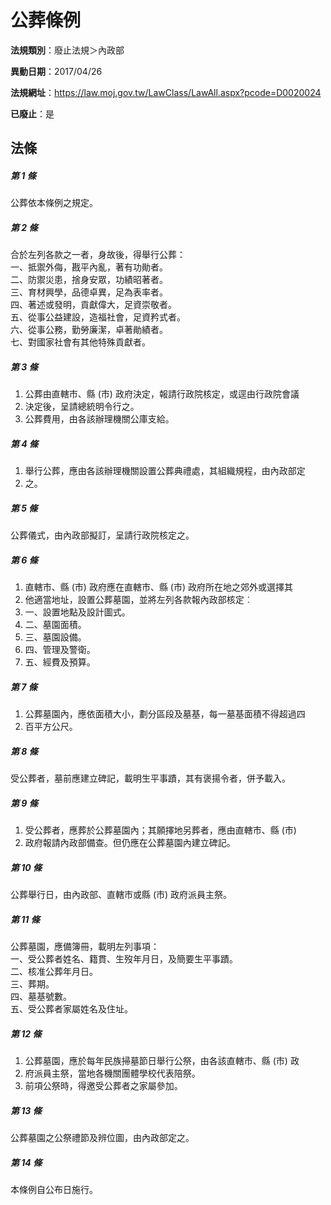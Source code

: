 # 公葬條例

**法規類別**：廢止法規＞內政部

**異動日期**：2017/04/26  

**法規網址**：https://law.moj.gov.tw/LawClass/LawAll.aspx?pcode=D0020024

**已廢止**：是



## 法條
##### 第 1 條
公葬依本條例之規定。

##### 第 2 條
合於左列各款之一者，身故後，得舉行公葬：  
一、抵禦外侮，戡平內亂，著有功勛者。  
二、防禦災患，捨身安眾，功績昭著者。  
三、育材興學，品德卓異，足為表率者。  
四、著述或發明，貢獻偉大，足資崇敬者。  
五、從事公益建設，造福社會，足資矜式者。  
六、從事公務，勤勞廉潔，卓著勛績者。  
七、對國家社會有其他特殊貢獻者。  

##### 第 3 條
1. 公葬由直轄市、縣 (市) 政府決定，報請行政院核定，或逕由行政院會議
1. 決定後，呈請總統明令行之。
1. 公葬費用，由各該辦理機關公庫支給。

##### 第 4 條
1. 舉行公葬，應由各該辦理機關設置公葬典禮處，其組織規程，由內政部定
1. 之。

##### 第 5 條
公葬儀式，由內政部擬訂，呈請行政院核定之。

##### 第 6 條
1. 直轄市、縣 (市) 政府應在直轄市、縣 (市) 政府所在地之郊外或選擇其
1. 他適當地址，設置公葬墓園，並將左列各款報內政部核定︰
1. 一、設置地點及設計圖式。
1. 二、墓園面積。
1. 三、墓園設備。
1. 四、管理及警衛。
1. 五、經費及預算。

##### 第 7 條
1. 公葬墓園內，應依面積大小，劃分區段及墓基，每一墓基面積不得超過四
1. 百平方公尺。

##### 第 8 條
受公葬者，墓前應建立碑記，載明生平事蹟，其有褒揚令者，併予載入。

##### 第 9 條
1. 受公葬者，應葬於公葬墓園內；其願擇地另葬者，應由直轄市、縣 (市)
1. 政府報請內政部備查。但仍應在公葬墓園內建立碑記。

##### 第 10 條
公葬舉行日，由內政部、直轄市或縣 (市) 政府派員主祭。

##### 第 11 條
公葬墓園，應備簿冊，載明左列事項：  
一、受公葬者姓名、籍貫、生歿年月日，及簡要生平事蹟。  
二、核准公葬年月日。  
三、葬期。  
四、墓基號數。  
五、受公葬者家屬姓名及住址。  

##### 第 12 條
1. 公葬墓園，應於每年民族掃墓節日舉行公祭，由各該直轄市、縣 (市) 政
1. 府派員主祭，當地各機關團體學校代表陪祭。
1. 前項公祭時，得邀受公葬者之家屬參加。

##### 第 13 條
公葬墓園之公祭禮節及辨位圖，由內政部定之。

##### 第 14 條
本條例自公布日施行。


